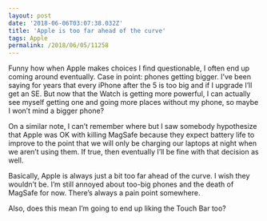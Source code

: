 ```yaml
---
layout: post
date: '2018-06-06T03:07:38.032Z'
title: 'Apple is too far ahead of the curve'
tags: Apple
permalink: /2018/06/05/11258
---
```

Funny how when Apple makes choices I find questionable, I often end up coming around eventually. Case in point: phones getting bigger. I’ve been saying for years that every iPhone after the 5 is too big and if I upgrade I’ll get an SE. But now that the Watch is getting more powerful, I can actually see myself getting one and going more places without my phone, so maybe I won’t mind a bigger phone?

On a similar note, I can’t remember where but I saw somebody hypothesize that Apple was OK with killing MagSafe because they expect battery life to improve to the point that we will only be charging our laptops at night when we aren’t using them. If true, then eventually I’ll be fine with that decision as well.

Basically, Apple is always just a bit too far ahead of the curve. I wish they wouldn’t be. I’m still annoyed about too-big phones and the death of MagSafe for now. There’s always a pain point somewhere.

Also, does this mean I’m going to end up liking the Touch Bar too?
